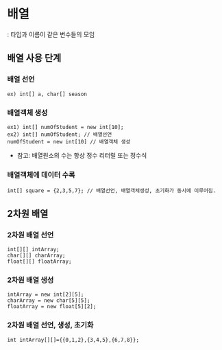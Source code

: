 # 배열

: 타입과 이름이 같은 변수들의 모임

## 배열 사용 단계

### 배열 선언

    ex) int[] a, char[] season

### 배열객체 생성

    ex1) int[] numOfStudent = new int[10];
    ex2) int[] numOfStudent; // 배열선언
    numOfStudent = new int[10] // 배열객체 생성

- 참고: 배열원소의 수는 항상 정수 리터럴 또는 정수식

### 배열객체에 데이터 수록

    int[] square = {2,3,5,7}; // 배열선언, 배열객체생성, 초기화가 동시에 이루어짐.

## 2차원 배열

### 2차원 배열 선언

    int[][] intArray;
    char[][] charArray;
    float[][] floatArray;

### 2차원 배열 생성

    intArray = new int[2][5];
    charArray = new char[5][5];
    floatArray = new float[5][2];

### 2차원 배열 선언, 생성, 초기화

    int intArray[][]={{0,1,2},{3,4,5},{6,7,8}};
